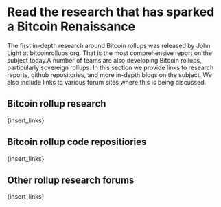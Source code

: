 # Read the research that has sparked a Bitcoin Renaissance

The first in-depth research around Bitcoin rollups was released by John Light at bitcoinrollups.org. That is the most comprehensive report on the subject today.A number of teams are also developing Bitcoin rollups, particularly sovereign rollups. In this section we provide links to research reports, github repositories, and more in-depth blogs on the subject. We also include links to various forum sites where this is being discussed.

## Bitcoin rollup research

{insert_links}

## Bitcoin rollup code repositiories

{insert_links}

## Other rollup research forums

{insert_links}
